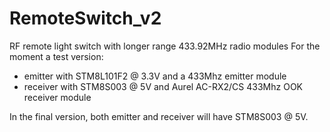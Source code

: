# RemoteSwitch_v2
RF remote light switch with longer range 433.92MHz radio modules
For the moment a test version: 
- emitter with STM8L101F2 @ 3.3V and a 433Mhz emitter module
- receiver with STM8S003 @ 5V and Aurel AC-RX2/CS 433Mhz OOK receiver module

In the final version, both emitter and receiver will have STM8S003 @ 5V.
